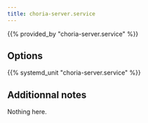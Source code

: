 ```yaml
---
title: choria-server.service
---
```


{{% provided_by "choria-server.service" %}}

## Options

{{% systemd_unit "choria-server.service" %}}

## Additionnal notes

Nothing here.